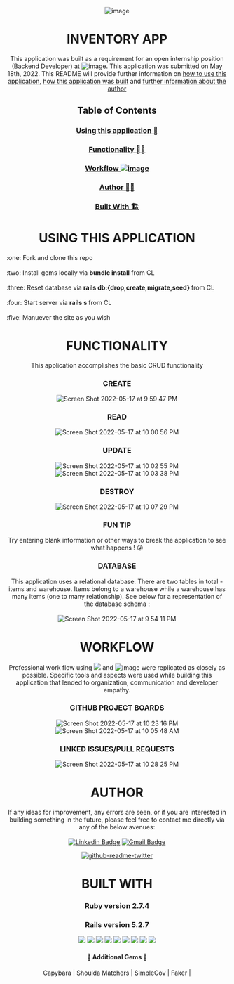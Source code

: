 <div align="center">



  ![image](http://www.thebluediamondgallery.com/handwriting/images/inventory.jpg)
  
# INVENTORY APP 
  This application was built as a requirement for an open internship position (Backend Developer) at ![image](https://img.shields.io/badge/shopify-8DB543?style=for-the-badge&logo=Shopify&logoColor=white). This application was submitted on May 18th, 2022. This README will provide further information on [how to use this application](#using-this-application), [how this application was built](#workflow) and [further information about the author](#author) 
    
  ## Table of Contents

  ### [Using this application :memo:](#using-this-application)
  ### [Functionality :mechanical_arm::robot:](#functionality)
  ### [Workflow ![image](https://img.shields.io/badge/GitHub-100000?style=for-the-badge&logo=github&logoColor=white)](#workflow)
  ### [Author :raising_hand_man:](#author)
  ### [Built With :building_construction:](#built-with)

# USING THIS APPLICATION

  
<div align="left">
 :one: Fork and clone this repo <br><br>
 :two: Install gems locally via <b>bundle install</b> from CL <br><br>
 :three: Reset database via <b>rails db:{drop,create,migrate,seed} </b> from CL <br><br>
 :four: Start server via <b>rails s </b> from CL <br><br> 
 :five: Manuever the site as you wish  <br>
</div>
  

  # FUNCTIONALITY
  
  This application accomplishes the basic CRUD functionality 
  
  ### CREATE 
  ![Screen Shot 2022-05-17 at 9 59 47 PM](https://user-images.githubusercontent.com/87443686/168941694-8b43bf74-521c-4c7c-8ea1-9c34fe0ff7a4.png)

  ### READ 
  ![Screen Shot 2022-05-17 at 10 00 56 PM](https://user-images.githubusercontent.com/87443686/168941850-8fc1a813-ee72-4a99-960b-dd90512113d1.png)

  ### UPDATE
  ![Screen Shot 2022-05-17 at 10 02 55 PM](https://user-images.githubusercontent.com/87443686/168942047-78856cf7-a5a5-4649-8222-eb16ccbbeb23.png)
  ![Screen Shot 2022-05-17 at 10 03 38 PM](https://user-images.githubusercontent.com/87443686/168942098-d91e6f12-12b0-4b98-a924-a026f6a3beb7.png)

  ### DESTROY 
  ![Screen Shot 2022-05-17 at 10 07 29 PM](https://user-images.githubusercontent.com/87443686/168942518-7f31fe72-4505-4bf8-965e-b6b5ac04f548.png)
  
  ### FUN TIP
  
  Try entering blank information or other ways to break the application to see what happens ! :stuck_out_tongue_winking_eye:
  
  ### DATABASE
  
  This application uses a relational database. There are two tables in total - items and warehouse. Items belong to a warehouse while a warehouse has many items (one to many relationship). See below for a representation of the database schema : <br><br>
![Screen Shot 2022-05-17 at 9 54 11 PM](https://user-images.githubusercontent.com/87443686/168941153-bb68fe49-3f8f-4b9d-a37a-132c22dc60ca.png)

 


  
 # WORKFLOW


Professional work flow using <img src="https://img.shields.io/badge/GIT-E44C30?style=for-the-badge&logo=git&logoColor=white" /> and ![image](https://img.shields.io/badge/GitHub-100000?style=for-the-badge&logo=github&logoColor=white) were replicated as closely as possible. Specific tools and aspects were used while building this application that lended to organization, communication and developer empathy.<br>
  
  ### GITHUB PROJECT BOARDS <br>
![Screen Shot 2022-05-17 at 10 23 16 PM](https://user-images.githubusercontent.com/87443686/168944303-fe25ee8c-b13b-4585-ab04-ad321d4cf74e.png)
![Screen Shot 2022-05-17 at 10 05 48 AM](https://user-images.githubusercontent.com/87443686/168944626-86ec77a9-b6e4-4d3d-9233-ddf662726b54.png)

  ### LINKED ISSUES/PULL REQUESTS <br>
  ![Screen Shot 2022-05-17 at 10 28 25 PM](https://user-images.githubusercontent.com/87443686/168944816-f7e6ea1b-4101-4cb8-94ce-2b8f4ac4e3db.png)

# AUTHOR

If any ideas for improvement, any errors are seen, or if you are interested in building something in the future, please feel free to contact me directly via any of the below avenues:<br><br> 
[![Linkedin Badge](https://img.shields.io/badge/-GregFlaherty-blue?style=flat-square&logo=Linkedin&logoColor=white&link=https://www.linkedin.com/in/gregoryjflaherty/)](https://www.linkedin.com/in/gregoryjflaherty/) 
[![Gmail Badge](https://img.shields.io/badge/-gregoryjflaherty@gmail.com-c14438?style=flat-square&logo=Gmail&logoColor=white&link=mailto:gregoryjflaherty@gmail.com)](mailto:gregoryjflaherty@gmail.com)
  
  [![github-readme-twitter](https://github-readme-twitter.gazf.vercel.app/api?id=gregjflaherty)](https://github.com/gazf/github-readme-twitter)
  
# BUILT WITH
  
  
 ### Ruby version 2.7.4
 ### Rails version 5.2.7
  
  <img src="https://img.shields.io/badge/GitHub-100000?style=for-the-badge&logo=github&logoColor=white" />  <img src="https://img.shields.io/badge/Markdown-000000?style=for-the-badge&logo=markdown&logoColor=white" /> <img src="https://img.shields.io/badge/Ruby_on_Rails-CC0000?style=for-the-badge&logo=ruby-on-rails&logoColor=white" /> <img src="https://img.shields.io/badge/Atom-66595C?style=for-the-badge&logo=Atom&logoColor=white" /> <img src="https://img.shields.io/badge/Ruby-CC342D?style=for-the-badge&logo=ruby&logoColor=white" /> <img src="https://img.shields.io/badge/PostgreSQL-316192?style=for-the-badge&logo=postgresql&logoColor=white" /> <img src="https://img.shields.io/badge/Bootstrap-563D7C?style=for-the-badge&logo=bootstrap&logoColor=white" /> <img src="https://img.shields.io/badge/HTML5-E34F26?style=for-the-badge&logo=html5&logoColor=white" />   <img src="https://img.shields.io/badge/CSS3-1572B6?style=for-the-badge&logo=css3&logoColor=white" />           
  
#### :gem: Additional Gems :gem:
Capybara |
Shoulda Matchers |
SimpleCov |
Faker |
<br><br>


</div>
